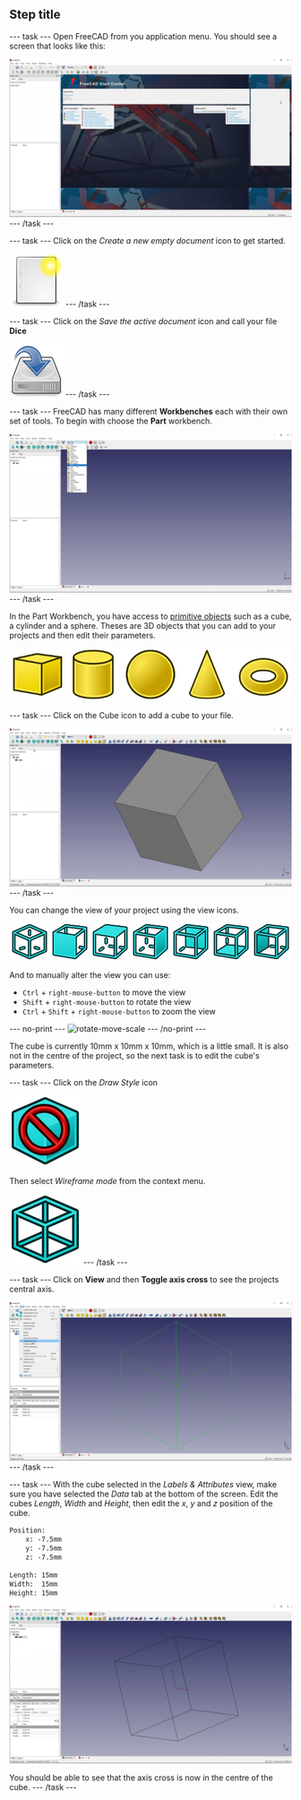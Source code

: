 ## Step title

--- task ---
Open FreeCAD from you application menu. You should see a screen that looks like this:

![FreeCAD user interface](images/freecad-interface.png)
--- /task ---

--- task ---
Click on the *Create a new empty document* icon to get started.

![document-new](images/document-new.png)
--- /task ---

--- task ---
Click on the *Save the active document* icon and call your file **Dice**

![document-save](images/document-save.png)
--- /task ---

--- task ---
FreeCAD has many different **Workbenches** each with their own set of tools. To begin with choose the **Part** workbench.

![Part Workbench](images/part-workbench.png)
--- /task ---


In the Part Workbench, you have access to [primitive objects](https://en.wikipedia.org/wiki/Geometric_primitive#Common_primitives) such as a cube, a cylinder and a sphere. Theses are 3D objects that you can add to your projects and then edit their parameters.

![primitives](images/primitives.png)

--- task ---
Click on the Cube icon to add a cube to your file.

![freecad-cube](images/freecad-cube.png)
--- /task ---

You can change the view of your project using the view icons.

![views](images/views.png)

And to manually alter the view you can use:

- `Ctrl` + `right-mouse-button` to move the view
- `Shift` + `right-mouse-button` to rotate the view
- `Ctrl` + `Shift` + `right-mouse-button` to zoom the view

--- no-print ---
![rotate-move-scale](images/rotate-move-scale.gif)
--- /no-print ---


The cube is currently 10mm x 10mm x 10mm, which is a little small. It is also not in the centre of the project, so the next task is to edit the cube's parameters.

--- task ---
Click on the *Draw Style* icon

![DrawStyleAsIs](images/DrawStyleAsIs.png)

Then select *Wireframe mode* from the context menu.

![DrawStyleWireFrame](images/DrawStyleWireFrame.png)
--- /task ---

--- task ---
Click on **View** and then **Toggle axis cross** to see the projects central axis.

![toggle-axis-cross](images/toggle-axis-cross.png)
--- /task ---

--- task ---
With the cube selected in the *Labels & Attributes* view, make sure you have selected the *Data* tab at the bottom of the screen. Edit the cubes *Length*, *Width* and *Height*, then edit the *x*, *y* and *z* position of the cube.

```
Position:
	x: -7.5mm
	y: -7.5mm
	z: -7.5mm

Length: 15mm
Width:  15mm
Height: 15mm
```

![edit-parameters](images/edit-parameters.png)

You should be able to see that the axis cross is now in the centre of the cube.
--- /task ---


